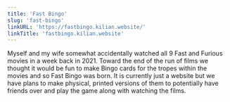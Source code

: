 ```yaml
---
title: 'Fast Bingo'
slug: 'fast-bingo'
linkURL: 'https://fastbingo.kilian.website/'
linkTitle: 'fastbingo.kilian.website'
---
```


Myself and my wife somewhat accidentally watched all 9 Fast and Furious movies in a week back in 2021. Toward the end of the run of films we thought it would be fun to make Bingo cards for the tropes within the movies and so Fast Bingo was born. It is currently just a website but we have plans to make physical, printed versions of them to potentially have friends over and play the game along with watching the films.
